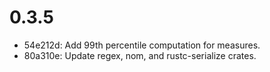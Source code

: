 # 0.3.5

* 54e212d: Add 99th percentile computation for measures.
* 80a310e: Update regex, nom, and rustc-serialize crates.
